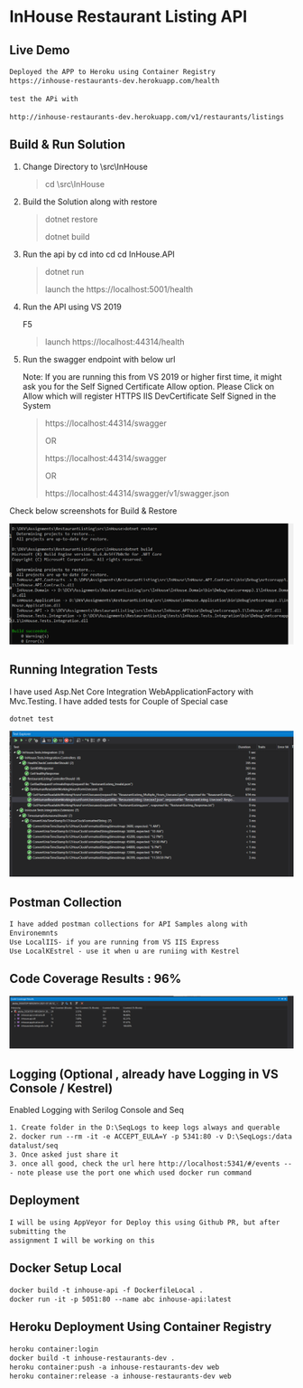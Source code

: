 ﻿# InHouse Restaurant Listing API

## Live Demo

	Deployed the APP to Heroku using Container Registry
	https://inhouse-restaurants-dev.herokuapp.com/health

	test the APi with 
	
	http://inhouse-restaurants-dev.herokuapp.com/v1/restaurants/listings



## Build & Run Solution

1. Change Directory to \src\InHouse

	>cd \src\InHouse

2. Build the Solution along with restore
	
	>dotnet restore
	>
	>dotnet build

3. Run the api by cd into cd cd InHouse.API

	> dotnet run
    > 
	> launch the https://localhost:5001/health

4. Run the API using VS 2019
	
	F5
	> launch https://localhost:44314/health

5. Run the swagger endpoint with below url

	Note: If you are running this from VS 2019 or higher first time, it might ask you for the Self Signed Certificate Allow option. Please Click on Allow which will register HTTPS IIS DevCertificate Self Signed in the System

	> https://localhost:44314/swagger
	>
	> OR
	>
	> https://localhost:44314/swagger
	>
	>OR
	>
	> https://localhost:44314/swagger/v1/swagger.json
	

Check below screenshots for Build & Restore

![BuldNRestore](docs\images\build_n_restore.png)


## Running Integration Tests

I have used Asp.Net Core Integration WebApplicationFactory with Mvc.Testing.
I have added tests for Couple of Special case 

	dotnet test	

![BuldNRestore](docs\images\test.png)


## Postman Collection

	I have added postman collections for API Samples along with Environemnts
	Use LocalIIS- if you are running from VS IIS Express
	Use LocalKEstrel - use it when u are runiing with Kestrel


## Code Coverage Results : 96%

![CoeCoverage](docs\images\code-coverage.png)

## Logging (Optional , already have Logging in VS Console / Kestrel)
Enabled Logging with Serilog Console and Seq

	1. Create folder in the D:\SeqLogs to keep logs always and querable
  	2. docker run --rm -it -e ACCEPT_EULA=Y -p 5341:80 -v D:\SeqLogs:/data datalust/seq
	3. Once asked just share it 
	3. once all good, check the url here http://localhost:5341/#/events --- note please use the port one which used docker run command

## Deployment

	I will be using AppVeyor for Deploy this using Github PR, but after submitting the
	assignment I will be working on this

## Docker Setup Local
	docker build -t inhouse-api -f DockerfileLocal .
	docker run -it -p 5051:80 --name abc inhouse-api:latest

## Heroku Deployment Using Container Registry

	heroku container:login
	docker build -t inhouse-restaurants-dev .
	heroku container:push -a inhouse-restaurants-dev web
	heroku container:release -a inhouse-restaurants-dev web

